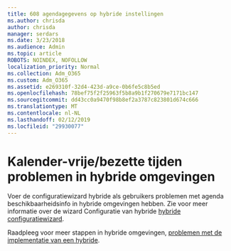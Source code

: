 ```yaml
---
title: 608 agendagegevens op hybride instellingen
ms.author: chrisda
author: chrisda
manager: serdars
ms.date: 3/23/2018
ms.audience: Admin
ms.topic: article
ROBOTS: NOINDEX, NOFOLLOW
localization_priority: Normal
ms.collection: Adm_O365
ms.custom: Adm_O365
ms.assetid: e269310f-32d4-423d-a9ce-0b6fe5c8b5ed
ms.openlocfilehash: 78bef75f2f25963f5b8a9b1f270679e7171bc147
ms.sourcegitcommit: dd43cc0a9470f98b8ef2a3787c823801d674c666
ms.translationtype: MT
ms.contentlocale: nl-NL
ms.lasthandoff: 02/12/2019
ms.locfileid: "29930077"
---
```

# <a name="calendar-freebusy-issues-in-hybrid-environments"></a>Kalender-vrije/bezette tijden problemen in hybride omgevingen

Voer de configuratiewizard hybride als gebruikers problemen met agenda beschikbaarheidsinfo in hybride omgevingen hebben. Zie voor meer informatie over de wizard Configuratie van hybride [hybride configuratiewizard](https://go.microsoft.com/fwlink/p/?linkid=528149).
  
Raadpleeg voor meer stappen in hybride omgevingen, [problemen met de implementatie van een hybride](https://technet.microsoft.com/library/jj659053.aspx).
  

